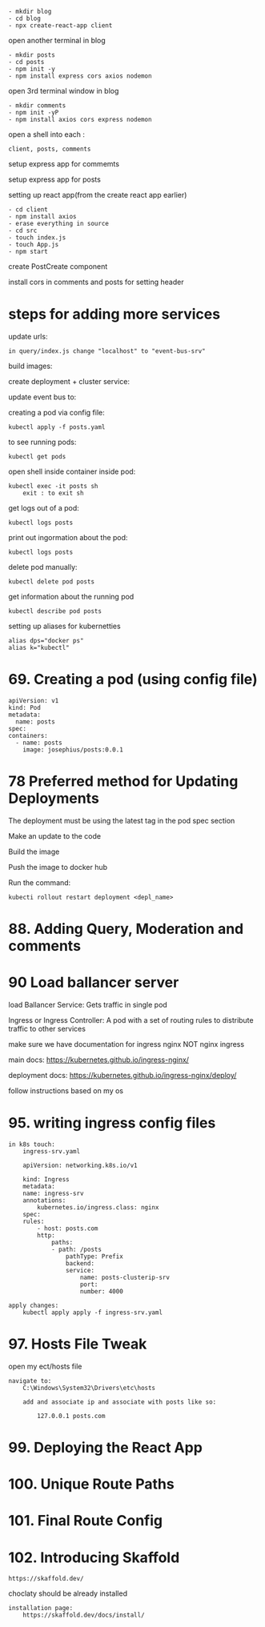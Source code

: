    - mkdir blog
    - cd blog
    - npx create-react-app client

open another terminal in blog

    - mkdir posts
    - cd posts
    - npm init -y
    - npm install express cors axios nodemon

open 3rd terminal window in blog

    - mkdir comments 
    - npm init -yP
    - npm install axios cors express nodemon

open a shell into each :

    client, posts, comments

setup express app for commemts

setup express app for posts

setting up react app(from the create react app earlier)

    - cd client
    - npm install axios
    - erase everything in source
    - cd src
    - touch index.js
    - touch App.js
    - npm start
    
create PostCreate component

install cors in comments and posts for setting header

# steps for adding more services

    
update urls:

    in query/index.js change "localhost" to "event-bus-srv"


build images:


create deployment + cluster service: 


update event bus to: 

creating a pod via config file:

    kubectl apply -f posts.yaml

to see running pods:

    kubectl get pods

open shell inside container inside pod:

    kubectl exec -it posts sh
        exit : to exit sh

get logs out of a pod:
    
    kubectl logs posts

print out ingormation about the pod:

    kubectl logs posts

delete pod manually:
    
    kubectl delete pod posts

get information about the running pod

    kubectl describe pod posts

setting up aliases for kubernetties

    alias dps="docker ps"
    alias k="kubectl"

# 69. Creating a pod (using config file)

    apiVersion: v1
    kind: Pod
    metadata:
      name: posts
    spec:
    containers:
      - name: posts
        image: josephius/posts:0.0.1

# 78 Preferred method for Updating Deployments

The deployment must be using the latest tag in the pod spec section

Make an update to the code

Build the image

Push the image to docker hub

Run the command:

    kubecti rollout restart deployment <depl_name>

# 88. Adding Query, Moderation and comments

# 90 Load ballancer server

load Ballancer Service:
    Gets traffic in single pod

Ingress or Ingress Controller:
    A pod with a set of routing rules to distribute traffic to other services

make sure we have documentation for ingress nginx NOT nginx ingress

main docs: 
    https://kubernetes.github.io/ingress-nginx/

deployment docs:
    https://kubernetes.github.io/ingress-nginx/deploy/

follow instructions based on my os

# 95. writing ingress config files

    in k8s touch:
        ingress-srv.yaml

        apiVersion: networking.k8s.io/v1

        kind: Ingress
        metadata:
        name: ingress-srv
        annotations:
            kubernetes.io/ingress.class: nginx
        spec:
        rules:
            - host: posts.com
            http:
                paths:
                - path: /posts
                    pathType: Prefix
                    backend:
                    service:
                        name: posts-clusterip-srv
                        port:
                        number: 4000

    apply changes:
        kubectl apply apply -f ingress-srv.yaml

# 97. Hosts File Tweak

open my ect/hosts file

    navigate to:
        C:\Windows\System32\Drivers\etc\hosts

        add and associate ip and associate with posts like so:

            127.0.0.1 posts.com

# 99. Deploying the React App

# 100. Unique Route Paths

# 101. Final Route Config

# 102. Introducing Skaffold

    https://skaffold.dev/

choclaty should be already installed

    installation page:
        https://skaffold.dev/docs/install/
